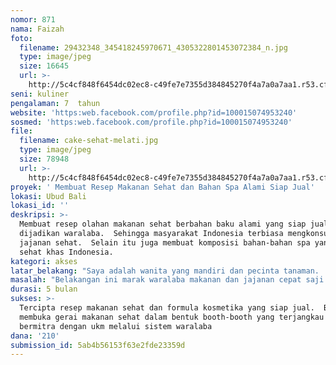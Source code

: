 ```yaml
---
nomor: 871
nama: Faizah
foto:
  filename: 29432348_345418245970671_4305322801453072384_n.jpg
  type: image/jpeg
  size: 16645
  url: >-
    http://5c4cf848f6454dc02ec8-c49fe7e7355d384845270f4a7a0a7aa1.r53.cf2.rackcdn.com/a19280c9-1ff6-4283-b6cd-6f906f5a263b/29432348_345418245970671_4305322801453072384_n.jpg
seni: kuliner
pengalaman: 7  tahun
website: 'https:web.facebook.com/profile.php?id=100015074953240'
sosmed: 'https:web.facebook.com/profile.php?id=100015074953240'
file:
  filename: cake-sehat-melati.jpg
  type: image/jpeg
  size: 78948
  url: >-
    http://5c4cf848f6454dc02ec8-c49fe7e7355d384845270f4a7a0a7aa1.r53.cf2.rackcdn.com/b2e51edc-6627-415f-9c14-46043c7c1880/cake-sehat-melati.jpg
proyek: ' Membuat Resep Makanan Sehat dan Bahan Spa Alami Siap Jual'
lokasi: Ubud Bali
lokasi_id: ''
deskripsi: >-
  Membuat resep olahan makanan sehat berbahan baku alami yang siap jual dan
  dijadikan waralaba.  Sehingga masyarakat Indonesia terbiasa mengkonsumsi
  jajanan sehat.  Selain itu juga membuat komposisi bahan-bahan spa yang alami
  sehat khas Indonesia. 
kategori: akses
latar_belakang: "Saya adalah wanita yang mandiri dan pecinta tanaman.  Saya pernah memiliki kebun yg luas dan sangat dikenal di kalangan wisatawan yakni  Ubud Botanical Garden dan penginapan.  Saya mengalami masa sulit dan kebangkrutan.  Namun saya tidak putus asa.  Kecintaan saya pada tanaman,  kecintaan saya pada gaya hidup sehat dan hobi saya menguji coba resep dan formula kosmetik ingin saya gunakan untuk memberi manfaat pada masyarakat.  \r\n\r\nMelalui percobaan resep dan formula terbaik makanan sehat dan kosmetika alami serta perencanaan bisnisnya hingg"
masalah: "Belakangan ini marak waralaba makanan dan jajanan cepat saji.  Namun baru sedikit yang fokus pada pilihan makanan yang lebih sehat.  Sebagai pecinta kuliner sehat alami sekaligus petani dan penghobi karya kosmetika alami,  saya tergerak untuk membuat formula dan resep makanan dan kosmetika sehat alami yang jika dijual tidak saja membuka peluang kerja bagi masyarakat,  melainkan juga mengedukasi masyarakat untuk mencintai gaya hidup sehat berbasis bahan asli Indonesia. \r\n\r\nSelain itu saya ingin menyadarkan masyarakat Indonesi,  betapa kayanya kita akan sumber daya alam.  "
durasi: 5 bulan
sukses: >-
  Tercipta resep makanan sehat dan formula kosmetika yang siap jual.  Bisa
  membuka gerai makanan sehat dalam bentuk booth-booth yang terjangkau dan siap
  bermitra dengan ukm melalui sistem waralaba 
dana: '210'
submission_id: 5ab4b56153f63e2fde23359d
---
```

